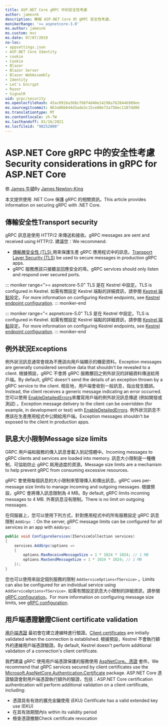 ```yaml
---
title: ASP.NET Core gRPC 中的安全性考慮
author: jamesnk
description: 瞭解 ASP.NET Core 的 gRPC 安全性考慮。
monikerRange: '>= aspnetcore-3.0'
ms.author: jamesnk
ms.custom: mvc
ms.date: 07/07/2019
no-loc:
- appsettings.json
- ASP.NET Core Identity
- cookie
- Cookie
- Blazor
- Blazor Server
- Blazor WebAssembly
- Identity
- Let's Encrypt
- Razor
- SignalR
uid: grpc/security
ms.openlocfilehash: 45ac0916a368cf68f4d40e14298a7628446989ee
ms.sourcegitcommit: 063a06b644d3ade3c15ce00e72a758ec1187dd06
ms.translationtype: MT
ms.contentlocale: zh-TW
ms.lasthandoff: 01/16/2021
ms.locfileid: "98252808"
---
```

# <a name="security-considerations-in-grpc-for-aspnet-core"></a><span data-ttu-id="aeb4c-103">ASP.NET Core gRPC 中的安全性考慮</span><span class="sxs-lookup"><span data-stu-id="aeb4c-103">Security considerations in gRPC for ASP.NET Core</span></span>

<span data-ttu-id="aeb4c-104">依 [James 牛頓](https://twitter.com/jamesnk)</span><span class="sxs-lookup"><span data-stu-id="aeb4c-104">By [James Newton-King](https://twitter.com/jamesnk)</span></span>

<span data-ttu-id="aeb4c-105">本文提供使用 .NET Core 保護 gRPC 的相關資訊。</span><span class="sxs-lookup"><span data-stu-id="aeb4c-105">This article provides information on securing gRPC with .NET Core.</span></span>

## <a name="transport-security"></a><span data-ttu-id="aeb4c-106">傳輸安全性</span><span class="sxs-lookup"><span data-stu-id="aeb4c-106">Transport security</span></span>

<span data-ttu-id="aeb4c-107">gRPC 訊息是使用 HTTP/2 來傳送和接收。</span><span class="sxs-lookup"><span data-stu-id="aeb4c-107">gRPC messages are sent and received using HTTP/2.</span></span> <span data-ttu-id="aeb4c-108">建議您：</span><span class="sxs-lookup"><span data-stu-id="aeb4c-108">We recommend:</span></span>

* <span data-ttu-id="aeb4c-109">[傳輸層安全性 (TLS) ](https://tools.ietf.org/html/rfc5246) 用來保護生產 gRPC 應用程式中的訊息。</span><span class="sxs-lookup"><span data-stu-id="aeb4c-109">[Transport Layer Security (TLS)](https://tools.ietf.org/html/rfc5246) be used to secure messages in production gRPC apps.</span></span>
* <span data-ttu-id="aeb4c-110">gRPC 服務應該只接聽並回應安全的埠。</span><span class="sxs-lookup"><span data-stu-id="aeb4c-110">gRPC services should only listen and respond over secured ports.</span></span>

::: moniker range=">= aspnetcore-5.0"
<span data-ttu-id="aeb4c-111">TLS 是在 Kestrel 中設定。</span><span class="sxs-lookup"><span data-stu-id="aeb4c-111">TLS is configured in Kestrel.</span></span> <span data-ttu-id="aeb4c-112">如需有關設定 Kestrel 端點的詳細資訊，請參閱 [Kestrel 端點](xref:fundamentals/servers/kestrel/endpoints)設定。</span><span class="sxs-lookup"><span data-stu-id="aeb4c-112">For more information on configuring Kestrel endpoints, see [Kestrel endpoint configuration](xref:fundamentals/servers/kestrel/endpoints).</span></span>
::: moniker-end

::: moniker range="< aspnetcore-5.0"
<span data-ttu-id="aeb4c-113">TLS 是在 Kestrel 中設定。</span><span class="sxs-lookup"><span data-stu-id="aeb4c-113">TLS is configured in Kestrel.</span></span> <span data-ttu-id="aeb4c-114">如需有關設定 Kestrel 端點的詳細資訊，請參閱 [Kestrel 端點](xref:fundamentals/servers/kestrel#endpoint-configuration)設定。</span><span class="sxs-lookup"><span data-stu-id="aeb4c-114">For more information on configuring Kestrel endpoints, see [Kestrel endpoint configuration](xref:fundamentals/servers/kestrel#endpoint-configuration).</span></span>
::: moniker-end

## <a name="exceptions"></a><span data-ttu-id="aeb4c-115">例外狀況</span><span class="sxs-lookup"><span data-stu-id="aeb4c-115">Exceptions</span></span>

<span data-ttu-id="aeb4c-116">例外狀況訊息通常會視為不應該向用戶端顯示的機密資料。</span><span class="sxs-lookup"><span data-stu-id="aeb4c-116">Exception messages are generally considered sensitive data that shouldn't be revealed to a client.</span></span> <span data-ttu-id="aeb4c-117">根據預設，gRPC 不會將 gRPC 服務擲回之例外狀況的詳細資料傳送給用戶端。</span><span class="sxs-lookup"><span data-stu-id="aeb4c-117">By default, gRPC doesn't send the details of an exception thrown by a gRPC service to the client.</span></span> <span data-ttu-id="aeb4c-118">相反地，用戶端會收到一般訊息，指出發生錯誤。</span><span class="sxs-lookup"><span data-stu-id="aeb4c-118">Instead, the client receives a generic message indicating an error occurred.</span></span> <span data-ttu-id="aeb4c-119">您可以使用 [EnableDetailedErrors](xref:grpc/configuration#configure-services-options)來覆寫用戶端的例外狀況訊息傳遞 (例如開發或測試) 。</span><span class="sxs-lookup"><span data-stu-id="aeb4c-119">Exception message delivery to the client can be overridden (for example, in development or test) with [EnableDetailedErrors](xref:grpc/configuration#configure-services-options).</span></span> <span data-ttu-id="aeb4c-120">例外狀況訊息不應該在生產應用程式中公開給用戶端。</span><span class="sxs-lookup"><span data-stu-id="aeb4c-120">Exception messages shouldn't be exposed to the client in production apps.</span></span>

## <a name="message-size-limits"></a><span data-ttu-id="aeb4c-121">訊息大小限制</span><span class="sxs-lookup"><span data-stu-id="aeb4c-121">Message size limits</span></span>

<span data-ttu-id="aeb4c-122">GRPC 用戶端和服務的傳入訊息會載入到記憶體中。</span><span class="sxs-lookup"><span data-stu-id="aeb4c-122">Incoming messages to gRPC clients and services are loaded into memory.</span></span> <span data-ttu-id="aeb4c-123">訊息大小限制是一種機制，可協助防止 gRPC 耗用過度的資源。</span><span class="sxs-lookup"><span data-stu-id="aeb4c-123">Message size limits are a mechanism to help prevent gRPC from consuming excessive resources.</span></span>

<span data-ttu-id="aeb4c-124">gRPC 會使用每個訊息的大小限制來管理傳入和傳出訊息。</span><span class="sxs-lookup"><span data-stu-id="aeb4c-124">gRPC uses per-message size limits to manage incoming and outgoing messages.</span></span> <span data-ttu-id="aeb4c-125">根據預設，gRPC 會將傳入訊息限制為 4 MB。</span><span class="sxs-lookup"><span data-stu-id="aeb4c-125">By default, gRPC limits incoming messages to 4 MB.</span></span> <span data-ttu-id="aeb4c-126">外寄訊息沒有限制。</span><span class="sxs-lookup"><span data-stu-id="aeb4c-126">There is no limit on outgoing messages.</span></span>

<span data-ttu-id="aeb4c-127">在伺服器上，您可以使用下列方式，針對應用程式中的所有服務設定 gRPC 訊息限制 `AddGrpc` ：</span><span class="sxs-lookup"><span data-stu-id="aeb4c-127">On the server, gRPC message limits can be configured for all services in an app with `AddGrpc`:</span></span>

```csharp
public void ConfigureServices(IServiceCollection services)
{
    services.AddGrpc(options =>
    {
        options.MaxReceiveMessageSize = 1 * 1024 * 1024; // 1 MB
        options.MaxSendMessageSize = 1 * 1024 * 1024; // 1 MB
    });
}
```

<span data-ttu-id="aeb4c-128">您也可以使用來設定個別服務的限制 `AddServiceOptions<TService>` 。</span><span class="sxs-lookup"><span data-stu-id="aeb4c-128">Limits can also be configured for an individual service using `AddServiceOptions<TService>`.</span></span> <span data-ttu-id="aeb4c-129">如需有關設定訊息大小限制的詳細資訊，請參閱 [gRPC configuration](xref:grpc/configuration)。</span><span class="sxs-lookup"><span data-stu-id="aeb4c-129">For more information on configuring message size limits, see [gRPC configuration](xref:grpc/configuration).</span></span>

## <a name="client-certificate-validation"></a><span data-ttu-id="aeb4c-130">用戶端憑證驗證</span><span class="sxs-lookup"><span data-stu-id="aeb4c-130">Client certificate validation</span></span>

<span data-ttu-id="aeb4c-131">[用戶端憑證](https://tools.ietf.org/html/rfc5246#section-7.4.4) 最初會在建立連線時進行驗證。</span><span class="sxs-lookup"><span data-stu-id="aeb4c-131">[Client certificates](https://tools.ietf.org/html/rfc5246#section-7.4.4) are initially validated when the connection is established.</span></span> <span data-ttu-id="aeb4c-132">根據預設，Kestrel 不會執行額外的連線用戶端憑證驗證。</span><span class="sxs-lookup"><span data-stu-id="aeb4c-132">By default, Kestrel doesn't perform additional validation of a connection's client certificate.</span></span>

<span data-ttu-id="aeb4c-133">我們建議 gRPC 使用用戶端憑證保護的服務使用 [AspNetCore。憑證](xref:security/authentication/certauth) 套件。</span><span class="sxs-lookup"><span data-stu-id="aeb4c-133">We recommend that gRPC services secured by client certificates use the [Microsoft.AspNetCore.Authentication.Certificate](xref:security/authentication/certauth) package.</span></span> <span data-ttu-id="aeb4c-134">ASP.NET Core 憑證驗證會對用戶端憑證執行額外的驗證，包括：</span><span class="sxs-lookup"><span data-stu-id="aeb4c-134">ASP.NET Core certification authentication will perform additional validation on a client certificate, including:</span></span>

* <span data-ttu-id="aeb4c-135">憑證具有有效的擴充金鑰使用 (EKU) </span><span class="sxs-lookup"><span data-stu-id="aeb4c-135">Certificate has a valid extended key use (EKU)</span></span>
* <span data-ttu-id="aeb4c-136">在其有效期間內</span><span class="sxs-lookup"><span data-stu-id="aeb4c-136">Is within its validity period</span></span>
* <span data-ttu-id="aeb4c-137">檢查憑證撤銷</span><span class="sxs-lookup"><span data-stu-id="aeb4c-137">Check certificate revocation</span></span>
